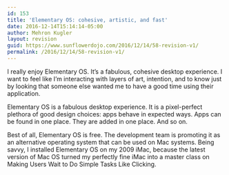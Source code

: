 ```yaml
---
id: 153
title: 'Elementary OS: cohesive, artistic, and fast'
date: 2016-12-14T15:14:14-05:00
author: Mehron Kugler
layout: revision
guid: https://www.sunflowerdojo.com/2016/12/14/58-revision-v1/
permalink: /2016/12/14/58-revision-v1/
---
```

I really enjoy Elementary OS. It&#8217;s a fabulous, cohesive desktop experience. I want to feel like I&#8217;m interacting with layers of art, intention, and to know just by looking that someone else wanted me to have a good time using their application.

Elementary OS is a fabulous desktop experience. It is a pixel-perfect plethora of good design choices: apps behave in expected ways. Apps can be found in one place. They are added in one place. And so on.

<!--more-->

Best of all, Elementary OS is free. The development team is promoting it as an alternative operating system that can be used on Mac systems. Being savvy, I installed Elementary OS on my 2009 iMac, because the latest version of Mac OS turned my perfectly fine iMac into a master class on Making Users Wait to Do Simple Tasks Like Clicking.